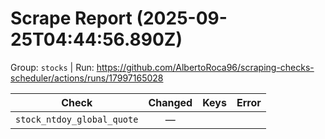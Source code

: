# Scrape Report (2025-09-25T04:44:56.890Z)

Group: `stocks`  |  Run: https://github.com/AlbertoRoca96/scraping-checks-scheduler/actions/runs/17997165028

| Check | Changed | Keys | Error |
|---|:---:|:--|:--|
| `stock_ntdoy_global_quote` | — |  |  |
